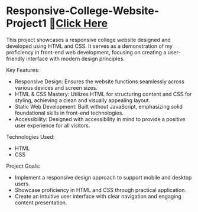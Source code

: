 # Responsive-College-Website-Project1 🚀[Click Here](https://navwebg.github.io/Responsive-College-Website-Project-/)

 
This project showcases a responsive college website designed and developed using HTML and CSS. It serves as a demonstration of my proficiency in front-end web development, focusing on creating a user-friendly interface with modern design principles.

Key Features:
- Responsive Design: Ensures the website functions seamlessly across various devices and screen sizes.
- HTML & CSS Mastery: Utilizes HTML for structuring content and CSS for styling, achieving a clean and visually appealing layout.
- Static Web Development: Built without JavaScript, emphasizing solid foundational skills in front-end technologies.
- Accessibility: Designed with accessibility in mind to provide a positive user experience for all visitors.
  
Technologies Used:
- HTML
- CSS

Project Goals:
- Implement a responsive design approach to support mobile and desktop users.
- Showcase proficiency in HTML and CSS through practical application.
- Create an intuitive user interface with clear navigation and engaging content presentation.
